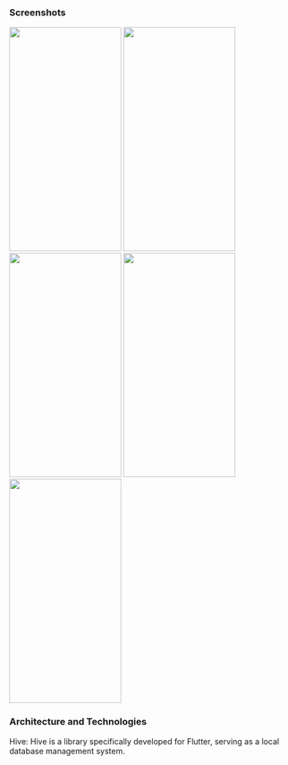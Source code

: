  <h3>Screenshots</h3>



<img src=https://github.com/hasanaltunbay/todo_app_hive/assets/132913817/17d6ee37-6229-450e-b43b-17b26cce6dbe width="200" height="400" />

<img src=https://github.com/hasanaltunbay/todo_app_hive/assets/132913817/1afd5aa4-7619-450d-9679-9dbe4a48222b width="200" height="400" />

<img src=https://github.com/hasanaltunbay/todo_app_hive/assets/132913817/9b91ea5e-401e-4207-8ca0-17a29c037b47 width="200" height="400" />

<img src=https://github.com/hasanaltunbay/todo_app_hive/assets/132913817/a19b99ff-0bd6-47ca-bcaa-2467a620fd8a width="200" height="400" />

<img src=https://github.com/hasanaltunbay/todo_app_hive/assets/132913817/26c012d5-c1c6-4304-8095-2a4575dd1263 width="200" height="400" />


<h3>Architecture and Technologies</h3>

Hive: Hive is a library specifically developed for Flutter, serving as a local database management system.
